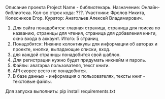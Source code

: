 Описание проекта Project Name - библиотекарь. Назначение: Онлайн-библиотека. Кол-во строк кода: ???.
Участники: Фролов Никита, Колесников Егор.
Куратор: Анатольев Алексей Владимирович.

1) Для сайта понадобятся: главная страница, страница для поиска по названию, страницы для чтения, страница для добавления книги, окно входа в аккаунт. Итого: 5 страниц
2) Понадобятся: Нижние колонтикулы для информации об авторах и проекте, кнопки, выпадающие списки, вход.
3) для каждой страницы понадобится свой шаблон.
4) Для регистрации нужно будет придумать никнейм и пароль.
5) Файлы: аватарка пользователя, текст книги.
6) API скорее всего не понадобится.
7) В базе данных - информация о пользователях, тексты книг - текстовые файлы.


Для запуска выполнить: pip install requirements.txt
